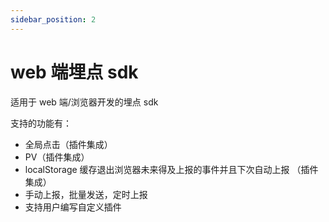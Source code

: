```yaml
---
sidebar_position: 2
---
```


# web 端埋点 sdk

适用于 web 端/浏览器开发的埋点 sdk

支持的功能有：

- 全局点击（插件集成）
- PV（插件集成）
- localStorage 缓存退出浏览器未来得及上报的事件并且下次自动上报 （插件集成）
- 手动上报，批量发送，定时上报
- 支持用户编写自定义插件
